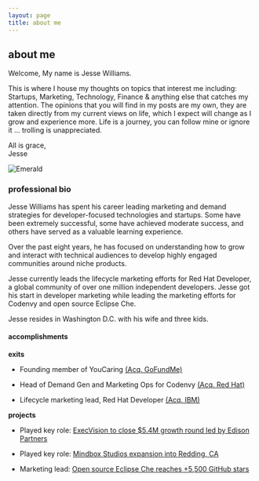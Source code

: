```yaml
---
layout: page
title: about me
---
```

## about me
Welcome, My name is Jesse Williams.

This is where I house my thoughts on topics that interest me including: Startups, Marketing, Technology, Finance & anything else that catches my attention. The opinions that you will find in my posts are my own, they are taken directly from my current views on life, which I expect will change as I grow and experience more. Life is a journey, you can follow mine or ignore it ... trolling is unappreciated.

All is grace,</br>
Jesse

![Emerald](img/family.png "Family")

### professional bio
Jesse Williams has spent his career leading marketing and demand strategies for developer-focused technologies and startups. Some have been extremely successful, some have achieved moderate success, and others have served as a valuable learning experience. 

Over the past eight years, he has focused on understanding how to grow and interact with technical audiences to develop highly engaged communities around niche products.

Jesse currently leads the lifecycle marketing efforts for Red Hat Developer, a global community of over one million independent developers. Jesse got his start in developer marketing while leading the marketing efforts for Codenvy and open source Eclipse Che. 

Jesse resides in Washington D.C. with his wife and three kids. 

<h4>accomplishments</h4>

<b>exits</b>
- Founding member of YouCaring <a href="https://techcrunch.com/2018/04/03/gofundme-acquires-youcaring-as-charitable-crowdfunding-continues-to-consolidate/">(Acq. GoFundMe)</a>

- Head of Demand Gen and Marketing Ops for Codenvy <a href="https://techcrunch.com/2017/05/25/red-hat-to-acquire-codenvy-as-part-of-its-growing-container-strategy/">(Acq. Red Hat)</a>

- Lifecycle marketing lead, Red Hat Developer <a href="https://techcrunch.com/2019/07/09/ibm-closes-red-hat-acquisition-for-34-billion/">(Acq. IBM)</a>


<b>projects</b>
- Played key role: <a href="https://www.edisonpartners.com/blog/execvision-investment">ExecVision to close $5.4M growth round led by Edison Partners</a>

- Played key role: <a href="https://www.actionnewsnow.com/content/news/Mindbox-Studios-wins--483530871.html">Mindbox Studios expansion into Redding, CA</a>

- Marketing lead: <a href="https://github.com/eclipse/che">Open source Eclipse Che reaches +5,500 GitHub stars</a>
